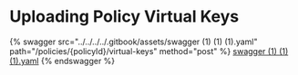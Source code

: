 # Uploading Policy Virtual Keys



{% swagger src="../../../../.gitbook/assets/swagger (1) (1) (1).yaml" path="/policies/{policyId}/virtual-keys" method="post" %}
[swagger (1) (1) (1).yaml](<../../../../.gitbook/assets/swagger (1) (1) (1).yaml>)
{% endswagger %}
